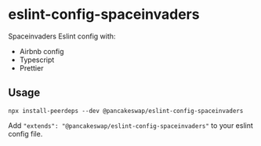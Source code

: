 # eslint-config-spaceinvaders

Spaceinvaders Eslint config with:

- Airbnb config
- Typescript
- Prettier

## Usage

```
npx install-peerdeps --dev @pancakeswap/eslint-config-spaceinvaders
```

Add `"extends": "@pancakeswap/eslint-config-spaceinvaders"` to your eslint config file.
